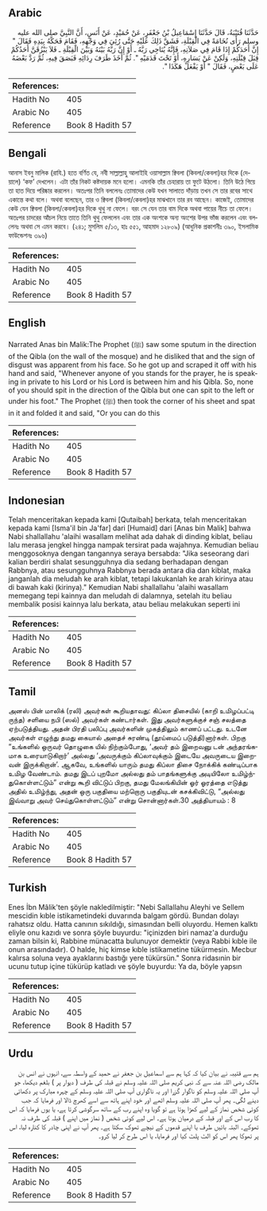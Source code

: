 ## Arabic


<div dir="rtl" lang="ar" style={{fontSize:'larger',backgroundColor:'#f8f9fa',padding:20}}>
حَدَّثَنَا قُتَيْبَةُ، قَالَ حَدَّثَنَا إِسْمَاعِيلُ بْنُ جَعْفَرٍ، عَنْ حُمَيْدٍ، عَنْ أَنَسٍ، أَنَّ النَّبِيَّ صلى الله عليه وسلم رَأَى نُخَامَةً فِي الْقِبْلَةِ، فَشَقَّ ذَلِكَ عَلَيْهِ حَتَّى رُئِيَ فِي وَجْهِهِ، فَقَامَ فَحَكَّهُ بِيَدِهِ فَقَالَ ‏"‏ إِنَّ أَحَدَكُمْ إِذَا قَامَ فِي صَلاَتِهِ، فَإِنَّهُ يُنَاجِي رَبَّهُ ـ أَوْ إِنَّ رَبَّهُ بَيْنَهُ وَبَيْنَ الْقِبْلَةِ ـ فَلاَ يَبْزُقَنَّ أَحَدُكُمْ قِبَلَ قِبْلَتِهِ، وَلَكِنْ عَنْ يَسَارِهِ، أَوْ تَحْتَ قَدَمَيْهِ ‏"‏‏.‏ ثُمَّ أَخَذَ طَرَفَ رِدَائِهِ فَبَصَقَ فِيهِ، ثُمَّ رَدَّ بَعْضَهُ عَلَى بَعْضٍ، فَقَالَ ‏"‏ أَوْ يَفْعَلْ هَكَذَا ‏"‏‏.‏
</div>
<div style={{backgroundColor:'#f8f9fa',padding:20, marginBottom: 10}}><table> <thead> <tr> <th>References:</th> <th></th> </tr> </thead> <tbody><tr><td>Hadith No</td><td>405</td></tr><tr><td>Arabic No</td><td>405</td></tr><tr><td>Reference</td><td>Book 8 Hadith 57</td></tr></tbody></table></div>

## Bengali


<div dir="ltr" lang="bn" style={{fontSize:'larger',backgroundColor:'#f8f9fa',padding:20}}>
আনাস ইবনু মালিক (রাযি.) হতে বর্ণিত যে, নবী সাল্লাল্লাহু আলাইহি ওয়াসাল্লাম ক্বিবলা (কিবলা/কেবলা)হর দিকে (দেয়ালে) ‘কফ’ দেখলেন। এটা তাঁর নিকট কষ্টদায়ক মনে হলো। এমনকি তাঁর চেহারায় তা ফুটে উঠলো। তিনি উঠে গিয়ে তা হাত দিয়ে পরিষ্কার করলেন। অতঃপর তিনি বললেনঃ তোমাদের কেউ যখন সালাতে দাঁড়ায় তখন সে তার রবের সাথে একান্তে কথা বলে। অথবা বলেছেন, তার ও ক্বিবলা (কিবলা/কেবলা)হর মাঝখানে তার রব আছেন। কাজেই, তোমাদের কেউ যেন ক্বিবলা (কিবলা/কেবলা)হর দিকে থুথু না ফেলে। বরং সে যেন তার বাম দিকে অথবা পায়ের নীচে তা ফেলে। অতঃপর চাদরের আঁচল নিয়ে তাতে তিনি থুথু ফেললেন এবং তার এক অংশকে অন্য অংশের উপর ভাঁজ করলেন এবং বললেনঃ অথবা সে এমন করবে। (২৪১; মুসলিম ৫/১৩, হাঃ ৫৫১, আহমাদ ১২৮০৯) (আধুনিক প্রকাশনীঃ ৩৯০, ইসলামিক ফাউন্ডেশনঃ ৩৯৬)
</div>
<div style={{backgroundColor:'#f8f9fa',padding:20, marginBottom: 10}}><table> <thead> <tr> <th>References:</th> <th></th> </tr> </thead> <tbody><tr><td>Hadith No</td><td>405</td></tr><tr><td>Arabic No</td><td>405</td></tr><tr><td>Reference</td><td>Book 8 Hadith 57</td></tr></tbody></table></div>

## English


<div dir="ltr" lang="en" style={{fontSize:'larger',backgroundColor:'#f8f9fa',padding:20}}>
Narrated Anas bin Malik:The Prophet (ﷺ) saw some sputum in the direction of the Qibla (on the wall of the mosque) and he disliked that and the sign of disgust was apparent from his face. So he got up and scraped it off with his hand and said, "Whenever anyone of you stands for the prayer, he is speaking in private to his Lord or his Lord is between him and his Qibla. So, none of you should spit in the direction of the Qibla but one can spit to the left or under his foot." The Prophet (ﷺ) then took the corner of his sheet and spat in it and folded it and said, "Or you can do this
</div>
<div style={{backgroundColor:'#f8f9fa',padding:20, marginBottom: 10}}><table> <thead> <tr> <th>References:</th> <th></th> </tr> </thead> <tbody><tr><td>Hadith No</td><td>405</td></tr><tr><td>Arabic No</td><td>405</td></tr><tr><td>Reference</td><td>Book 8 Hadith 57</td></tr></tbody></table></div>

## Indonesian


<div dir="ltr" lang="id" style={{fontSize:'larger',backgroundColor:'#f8f9fa',padding:20}}>
Telah menceritakan kepada kami [Qutaibah] berkata, telah menceritakan kepada kami [Isma'il bin Ja'far] dari [Humaid] dari [Anas bin Malik] bahwa Nabi shallallahu 'alaihi wasallam melihat ada dahak di dinding kiblat, beliau lalu merasa jengkel hingga nampak tersirat pada wajahnya. Kemudian beliau menggosoknya dengan tangannya seraya bersabda: "Jika seseorang dari kalian berdiri shalat sesungguhnya dia sedang berhadapan dengan Rabbnya, atau sesungguhnya Rabbnya berada antara dia dan kiblat, maka janganlah dia meludah ke arah kiblat, tetapi lakukanlah ke arah kirinya atau di bawah kaki (kirinya)." Kemudian Nabi shallallahu 'alaihi wasallam memegang tepi kainnya dan meludah di dalamnya, setelah itu beliau membalik posisi kainnya lalu berkata, atau beliau melakukan seperti ini
</div>
<div style={{backgroundColor:'#f8f9fa',padding:20, marginBottom: 10}}><table> <thead> <tr> <th>References:</th> <th></th> </tr> </thead> <tbody><tr><td>Hadith No</td><td>405</td></tr><tr><td>Arabic No</td><td>405</td></tr><tr><td>Reference</td><td>Book 8 Hadith 57</td></tr></tbody></table></div>

## Tamil


<div dir="ltr" lang="ta" style={{fontSize:'larger',backgroundColor:'#f8f9fa',padding:20}}>
அனஸ் பின் மாலிக் (ரலி) அவர்கள் கூறியதாவது: கிப்லா திசையில் (காறி உமிழப்பட்டி ருந்த) சளியை நபி (ஸல்) அவர்கள் கண்டார்கள். இது அவர்களுக்குச் சஞ் சலத்தை ஏற்படுத்தியது. அதன் பிரதி பலிப்பு அவர்களின் முகத்திலும் காணப் பட்டது. உடனே அவர்கள் எழுந்து தமது கையால் அதைச் சுரண்டி (தூய்மைப் படுத்தி)னார்கள். பிறகு “உங்களில் ஒருவர் தொழுகை யில் நிற்கும்போது, ‘அவர் தம் இறைவனு டன் அந்தரங்கமாக உரையாடுகிறார்’ அல்லது ‘அவருக்கும் கிப்லாவுக்கும் இடையே அவருடைய இறைவன் இருக்கிறான்’. ஆகவே, உங்களில் யாரும் தமது கிப்லா திசை நோக்கிக் கண்டிப்பாக உமிழ வேண்டாம். தமது இடப் புறமோ அல்லது தம் பாதங்களுக்கு அடியிலோ உமிழ்ந்துகொள்ளட்டும்” என்று கூறி விட்டுப் பிறகு, தமது மேலங்கியின் ஓர் ஓரத்தை எடுத்து அதில் உமிழ்ந்து, அதன் ஒரு பகுதியை மற்றொரு பகுதியுடன் கசக்கிவிட்டு, “அல்லது இவ்வாறு அவர் செய்துகொள்ளட்டும்” என்று சொன்னார்கள்.30 அத்தியாயம் : 8
</div>
<div style={{backgroundColor:'#f8f9fa',padding:20, marginBottom: 10}}><table> <thead> <tr> <th>References:</th> <th></th> </tr> </thead> <tbody><tr><td>Hadith No</td><td>405</td></tr><tr><td>Arabic No</td><td>405</td></tr><tr><td>Reference</td><td>Book 8 Hadith 57</td></tr></tbody></table></div>

## Turkish


<div dir="ltr" lang="tr" style={{fontSize:'larger',backgroundColor:'#f8f9fa',padding:20}}>
Enes İbn Mâlik'ten şöyle nakledilmiştir: "Nebi Sallallahu Aleyhi ve Sellem mescidin kıble istikametindeki duvarında balgam gördü. Bundan dolayı rahatsız oldu. Hatta canının sıkıldığı, simasından belli oluyordu. Hemen kalktı eliyle onu kazıdı ve sonra şöyle buyurdu: "içinizden biri namaz'a durduğu zaman bilsin ki, Rabbine münacatta bulunuyor demektir (veya Rabbi kıble ile onun arasındadır). O halde, hiç kimse kıble istikametine tü­kürmesin. Mecbur kalırsa soluna veya ayaklarını bastığı yere tükürsün." Sonra ridasınin bir ucunu tutup içine tükürüp katladı ve şöyle buyurdu: Ya da, böyle yapsın
</div>
<div style={{backgroundColor:'#f8f9fa',padding:20, marginBottom: 10}}><table> <thead> <tr> <th>References:</th> <th></th> </tr> </thead> <tbody><tr><td>Hadith No</td><td>405</td></tr><tr><td>Arabic No</td><td>405</td></tr><tr><td>Reference</td><td>Book 8 Hadith 57</td></tr></tbody></table></div>

## Urdu


<div dir="rtl" lang="ur" style={{fontSize:'larger',backgroundColor:'#f8f9fa',padding:20}}>
ہم سے قتیبہ نے بیان کیا کہ کہا ہم سے اسماعیل بن جعفر نے حمید کے واسطہ سے، انہوں نے انس بن مالک رضی اللہ عنہ سے کہ نبی کریم صلی اللہ علیہ وسلم نے قبلہ کی طرف ( دیوار پر ) بلغم دیکھا، جو آپ صلی اللہ علیہ وسلم کو ناگوار گزرا اور یہ ناگواری آپ صلی اللہ علیہ وسلم کے چہرہ مبارک پر دکھائی دینے لگی۔ پھر آپ صلی اللہ علیہ وسلم اٹھے اور خود اپنے ہاتھ سے اسے کھرچ ڈالا اور فرمایا کہ جب کوئی شخص نماز کے لیے کھڑا ہوتا ہے تو گویا وہ اپنے رب کے ساتھ سرگوشی کرتا ہے، یا یوں فرمایا کہ اس کا رب اس کے اور قبلہ کے درمیان ہوتا ہے۔ اس لیے کوئی شخص ( نماز میں اپنے ) قبلہ کی طرف نہ تھوکے۔ البتہ بائیں طرف یا اپنے قدموں کے نیچے تھوک سکتا ہے۔ پھر آپ نے اپنی چادر کا کنارہ لیا، اس پر تھوکا پھر اس کو الٹ پلٹ کیا اور فرمایا، یا اس طرح کر لیا کرو۔
</div>
<div style={{backgroundColor:'#f8f9fa',padding:20, marginBottom: 10}}><table> <thead> <tr> <th>References:</th> <th></th> </tr> </thead> <tbody><tr><td>Hadith No</td><td>405</td></tr><tr><td>Arabic No</td><td>405</td></tr><tr><td>Reference</td><td>Book 8 Hadith 57</td></tr></tbody></table></div>